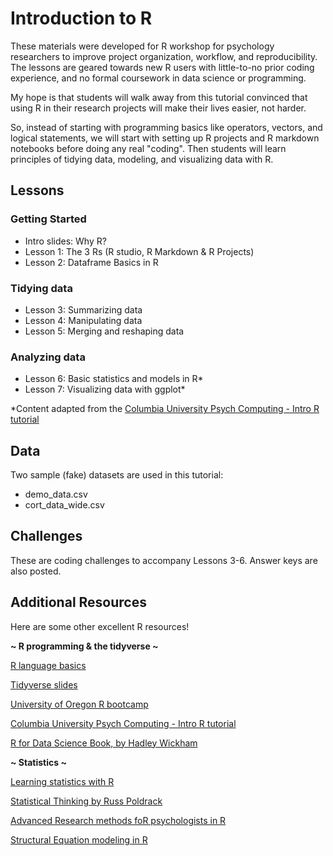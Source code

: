 # Introduction to R 

These materials were developed for R workshop for psychology researchers to improve  project organization, workflow, and reproducibility. The lessons are geared towards new R users with little-to-no prior coding experience, and no formal coursework in data science or programming.

My hope is that students will walk away from this tutorial convinced that using R in their research projects will make their lives easier, not harder.

So, instead of starting with programming basics like operators, vectors, and logical statements, we will start with setting up R projects and R markdown notebooks before doing any real "coding". Then students will learn principles of tidying data, modeling, and visualizing data with R. 

## Lessons 
### Getting Started
- Intro slides: Why R? 
- Lesson 1: The 3 Rs (R studio, R Markdown & R Projects)
- Lesson 2: Dataframe Basics in R 

### Tidying data 
- Lesson 3: Summarizing data 
- Lesson 4: Manipulating data 
- Lesson 5: Merging and reshaping data

### Analyzing data
- Lesson 6: Basic statistics and models in R*
- Lesson 7: Visualizing data with ggplot*

*Content adapted from the
[Columbia University Psych Computing - Intro R tutorial](https://cu-psych-computing.github.io/cu-psych-comp-tutorial/tutorials/r-core/)

## Data
Two sample (fake) datasets are used in this tutorial: 
- demo_data.csv 
- cort_data_wide.csv 

## Challenges 
These are coding challenges to accompany Lessons 3-6. 
Answer keys are also posted.

## Additional Resources
Here are some other excellent R resources! 

**~ R programming & the tidyverse ~**

[R language basics](https://raw.githack.com/uo-ec607/lectures/master/04-rlang/04-rlang.html#1)

[Tidyverse slides](https://raw.githack.com/uo-ec607/lectures/master/05-tidyverse/05-tidyverse.html#1)

[University of Oregon R bootcamp](https://github.com/coryc3133/uoregon_r_bootcamp)

[Columbia University Psych Computing - Intro R tutorial](https://cu-psych-computing.github.io/cu-psych-comp-tutorial/tutorials/r-core/)

[R for Data Science Book, by Hadley Wickham](https://r4ds.had.co.nz/)

**~ Statistics ~**

[Learning statistics with R](https://learningstatisticswithr.com/book/)

[Statistical Thinking by Russ Poldrack](https://statsthinking21.github.io/statsthinking21-R-site/)

[Advanced Research methods foR psychologists in R](https://github.com/mattansb/Advanced-Research-Methods-foR-Psychologists/tree/1.0.0)

[Structural Equation modeling  in R](https://github.com/mattansb/Structural-Equation-Modeling-foR-Psychologists)

